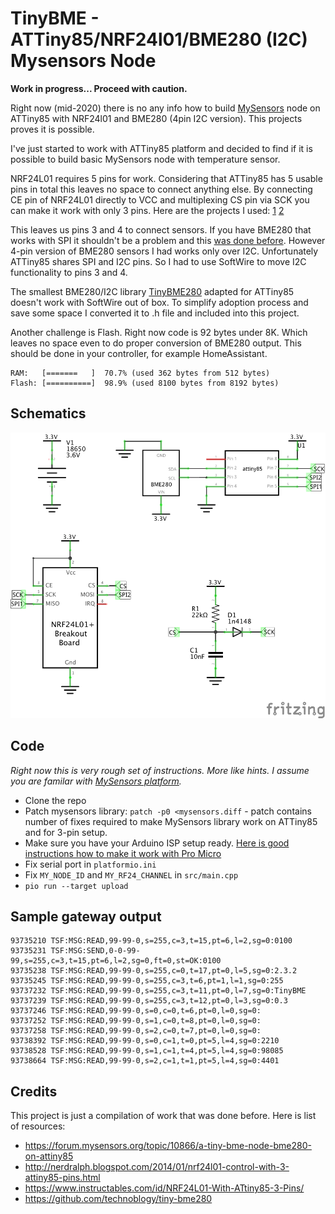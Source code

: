 # TinyBME - ATTiny85/NRF24l01/BME280 (I2C) Mysensors Node

**Work in progress... Proceed with caution.**

Right now (mid-2020) there is no any info how to build [MySensors](http://mysensors.org/) node on ATTiny85 with NRF24l01 and BME280 (4pin I2C version). This projects proves it is possible.

I've just started to work with ATTiny85 platform and decided to find if it is possible to build basic MySensors node with temperature sensor.

NRF24L01 requires 5 pins for work. Considering that ATTiny85 has 5 usable pins in total this leaves no space to connect anything else. By connecting CE pin of NRF24L01 directly to VCC and multiplexing CS pin via SCK you can make it work with only 3 pins. Here are the projects I used: [1](http://nerdralph.blogspot.com/2014/01/nrf24l01-control-with-3-attiny85-pins.html) [2](https://www.instructables.com/id/NRF24L01-With-ATtiny85-3-Pins/)

This leaves us pins 3 and 4 to connect sensors. If you have BME280 that works with SPI it shouldn't be a problem and this [was done before](https://forum.mysensors.org/topic/10866/a-tiny-bme-node-bme280-on-attiny85). However 4-pin version of BME280 sensors I had works only over I2C.  Unfortunately ATTiny85 shares SPI and I2C pins. So I had to use SoftWire to move I2C functionality to pins 3 and 4.

The smallest BME280/I2C library [TinyBME280](https://github.com/technoblogy/tiny-bme280) adapted for ATTiny85 doesn't work with SoftWire out of box. To simplify adoption process and save some space I converted it to .h file and included into this project.

Another challenge is Flash. Right now code is 92 bytes under 8K. Which leaves no space even to do proper conversion of BME280 output. This should be done in your controller, for example HomeAssistant.
```
RAM:   [=======   ]  70.7% (used 362 bytes from 512 bytes)
Flash: [==========]  98.9% (used 8100 bytes from 8192 bytes)
```

## Schematics

![](images/TinyBME_schem.png)


## Code

*Right now this is very rough set of instructions. More like hints. I assume you are familar with [MySensors platform](https://mysensors.org/).*

- Clone the repo
- Patch mysensors library: `patch -p0 <mysensors.diff` - patch contains number of fixes required to make MySensors library work on ATTiny85 and for 3-pin setup.
- Make sure you have your Arduino ISP setup ready. [Here is good instructions how to make it work with Pro Micro](https://www.instructables.com/id/Mini-Breadboard-Pro-Micro-ISP-for-DIP8-ATTiny-Seri/)
- Fix serial port in `platformio.ini`
- Fix `MY_NODE_ID` and `MY_RF24_CHANNEL` in `src/main.cpp`
- `pio run --target upload`


## Sample gateway output

```
93735210 TSF:MSG:READ,99-99-0,s=255,c=3,t=15,pt=6,l=2,sg=0:0100
93735231 TSF:MSG:SEND,0-0-99-99,s=255,c=3,t=15,pt=6,l=2,sg=0,ft=0,st=OK:0100
93735238 TSF:MSG:READ,99-99-0,s=255,c=0,t=17,pt=0,l=5,sg=0:2.3.2
93735245 TSF:MSG:READ,99-99-0,s=255,c=3,t=6,pt=1,l=1,sg=0:255
93737232 TSF:MSG:READ,99-99-0,s=255,c=3,t=11,pt=0,l=7,sg=0:TinyBME
93737239 TSF:MSG:READ,99-99-0,s=255,c=3,t=12,pt=0,l=3,sg=0:0.3
93737246 TSF:MSG:READ,99-99-0,s=0,c=0,t=6,pt=0,l=0,sg=0:
93737252 TSF:MSG:READ,99-99-0,s=1,c=0,t=8,pt=0,l=0,sg=0:
93737258 TSF:MSG:READ,99-99-0,s=2,c=0,t=7,pt=0,l=0,sg=0:
93738392 TSF:MSG:READ,99-99-0,s=0,c=1,t=0,pt=5,l=4,sg=0:2210
93738528 TSF:MSG:READ,99-99-0,s=1,c=1,t=4,pt=5,l=4,sg=0:98085
93738664 TSF:MSG:READ,99-99-0,s=2,c=1,t=1,pt=5,l=4,sg=0:4401
```


## Credits

This project is just a compilation of work that was done before. Here is list of resources:

* https://forum.mysensors.org/topic/10866/a-tiny-bme-node-bme280-on-attiny85
* http://nerdralph.blogspot.com/2014/01/nrf24l01-control-with-3-attiny85-pins.html
* https://www.instructables.com/id/NRF24L01-With-ATtiny85-3-Pins/
* https://github.com/technoblogy/tiny-bme280
